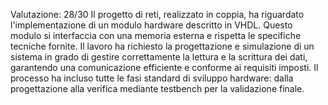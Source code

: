 Valutazione: 28/30
Il progetto di reti, realizzato in coppia, ha riguardato l'implementazione di un modulo hardware descritto in VHDL.
Questo modulo si interfaccia con una memoria esterna e rispetta le specifiche tecniche fornite.
Il lavoro ha richiesto la progettazione e simulazione di un sistema in grado di gestire correttamente la lettura e la scrittura dei dati, garantendo una comunicazione efficiente e conforme ai requisiti imposti.
Il processo ha incluso tutte le fasi standard di sviluppo hardware: dalla progettazione alla verifica mediante testbench per la validazione finale. 

